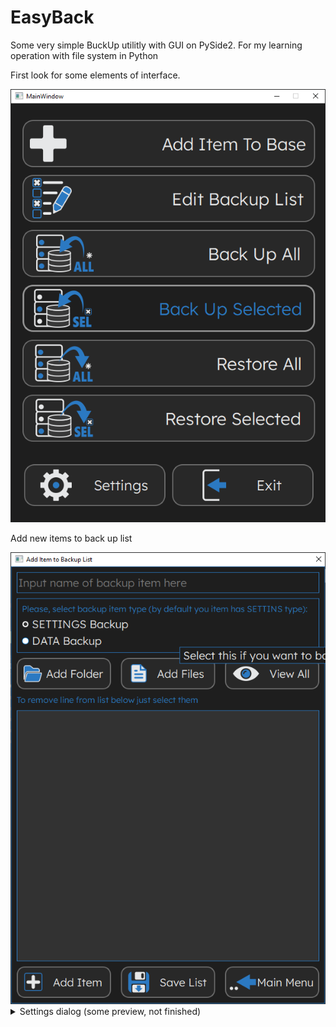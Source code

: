 # EasyBack

Some very simple BuckUp utilitly with GUI on PySide2. For my learning operation with file system in
Python

First look for some elements of interface.

<picture>
 <source media="(prefers-color-scheme: dark)" srcset="arhiv/screens/Screen_01.png">
 <source media="(prefers-color-scheme: light)" srcset="arhiv/screens/Screen_01.png">
 <img alt="Home screen" src="arhiv/screens/Screen_01.png">
</picture>



Add new items to back up list

<picture>
 <source media="(prefers-color-scheme: dark)" srcset="arhiv/screens/Screen_02.png">
 <source media="(prefers-color-scheme: light)" srcset="arhiv/screens/Screen_02.png">
 <img alt="Home screen" src="arhiv/screens/Screen_02.png">
</picture>



<details>
<summary>Settings dialog (some preview, not finished)</summary>

<picture>
 <source media="(prefers-color-scheme: dark)" srcset="arhiv/screens/Screen_03.png">
 <source media="(prefers-color-scheme: light)" srcset="arhiv/screens/Screen_03.png">
 <img alt="Home screen" src="arhiv/screens/Screen_03.png">
</picture>

</details>
